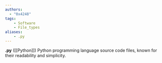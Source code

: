 ```yaml
---
authors:
  - "0x4248"
tags:
    - Software
    - File_types
aliases:
    - .py
---
```

**.py** ([[Python]]) Python programming language source code files, known for their readability and simplicity.
